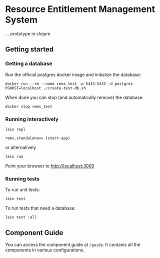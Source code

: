 # Resource Entitlement Management System

... prototype in clojure

## Getting started

### Getting a database

Run the official postgres docker image and initialize the database:

```
docker run --rm --name rems_test -p 5432:5432 -d postgres
PGHOST=localhost ./create-test-db.sh
```

When done you can stop (and automatically remove) the database.

```
docker stop rems_test
```

### Running interactively

```
lein repl

rems.standalone=> (start-app)
```

or alternatively

```
lein run
```

Point your browser to <http://localhost:3000>

### Running tests

To run unit tests:

```
lein test
```

To run tests that need a database:

```
lein test :all
```

## Component Guide

You can access the component guide at `/guide`. It contains all the components in various configurations.
